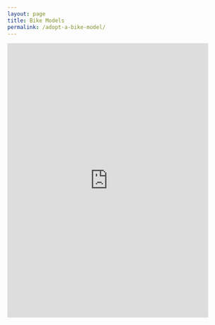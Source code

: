 ```yaml
---
layout: page
title: Bike Models
permalink: /adopt-a-bike-model/
---
```



<iframe src="http://bl.ocks.org/cgerson/raw/fd920636435924889cc2/" width="90%" height="620" seamless frameBorder="0" scrolling="yes"></iframe>

<script>
function resizeViewbox() {
    var targetWidth = $('#canvas').width();

    if (targetWidth > frameWidth) {
      targetWidth = frameWidth;
    }

    chart.attr("width", targetWidth);
    chart.attr("height", targetWidth / aspect);
}
</script>